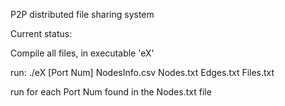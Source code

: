 P2P distributed file sharing system

Current status:

Compile all files, in executable 'eX'

run: ./eX [Port Num] NodesInfo.csv Nodes.txt Edges.txt Files.txt

run for each Port Num found in the Nodes.txt file

